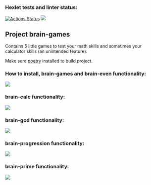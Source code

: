### Hexlet tests and linter status:
[![Actions Status](https://github.com/shortykevich/python-project-49/actions/workflows/hexlet-check.yml/badge.svg)](https://github.com/shortykevich/python-project-49/actions)
<a href="https://codeclimate.com/github/shortykevich/python-project-49/maintainability"><img src="https://api.codeclimate.com/v1/badges/3cca18884cfd170228ea/maintainability" /></a>

<h2>Project brain-games</h2>
<p>Contains 5 little games to test your math skills and sometimes your calculator skills (an unintended feature).</p>
<p>Make sure <a href="https://python-poetry.org/docs/">poetry</a> installed to build project.</p>

### How to install, brain-games and brain-even functionality:
<a href="https://asciinema.org/a/kRGjW3vctLggJtAuvHUswmlai" target="_blank"><img src="https://asciinema.org/a/kRGjW3vctLggJtAuvHUswmlai.svg" /></a>
### brain-calc functionality:
<a href="https://asciinema.org/a/TSqMSFHtsbkmKRd4ecTlvOodl" target="_blank"><img src="https://asciinema.org/a/TSqMSFHtsbkmKRd4ecTlvOodl.svg" /></a>
### brain-gcd functionality:
<a href="https://asciinema.org/a/dCzv2HcSkCeUp3F7UgEoDnIdD" target="_blank"><img src="https://asciinema.org/a/dCzv2HcSkCeUp3F7UgEoDnIdD.svg" /></a>
### brain-progression functionality:
<a href="https://asciinema.org/a/qGyxx4nibM7lRnKEtpPgshck6" target="_blank"><img src="https://asciinema.org/a/qGyxx4nibM7lRnKEtpPgshck6.svg" /></a>
### brain-prime functionality:
<a href="https://asciinema.org/a/rs9XZiFX9UJbWkTTa1S55q9fF" target="_blank"><img src="https://asciinema.org/a/rs9XZiFX9UJbWkTTa1S55q9fF.svg" /></a>